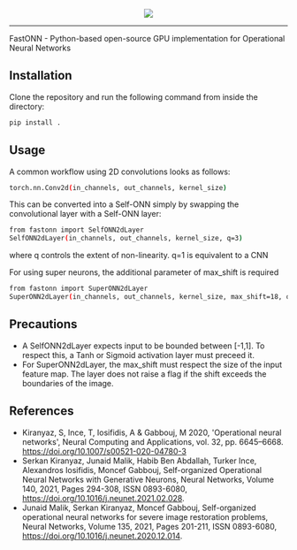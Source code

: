 <p align="center"><img src='logo_github.png' /></p>

_______

FastONN - Python-based open-source GPU implementation for Operational Neural Networks

## Installation
Clone the repository and run the following command from inside the directory:
```bash
pip install .
```

## Usage
A common workflow using 2D convolutions looks as follows:
```bash
torch.nn.Conv2d(in_channels, out_channels, kernel_size)
```

This can be converted into a Self-ONN simply by swapping the convolutional layer with a Self-ONN layer:
```bash
from fastonn import SelfONN2dLayer
SelfONN2dLayer(in_channels, out_channels, kernel_size, q=3)
```
where q controls the extent of non-linearity. q=1 is equivalent to a CNN

For using super neurons, the additional parameter of max_shift is required

```bash
from fastonn import SuperONN2dLayer
SuperONN2dLayer(in_channels, out_channels, kernel_size, max_shift=18, q=3)
```


## Precautions
- A SelfONN2dLayer expects input to be bounded between [-1,1]. To respect this, a Tanh or Sigmoid activation layer must preceed it.
- For SuperONN2dLayer, the max_shift must respect the size of the input feature map. The layer does not raise a flag if the shift exceeds the boundaries of the image.

## References
- Kiranyaz, S, Ince, T, Iosifidis, A & Gabbouj, M 2020, 'Operational neural networks', Neural Computing and Applications, vol. 32, pp. 6645–6668. https://doi.org/10.1007/s00521-020-04780-3
- Serkan Kiranyaz, Junaid Malik, Habib Ben Abdallah, Turker Ince, Alexandros Iosifidis, Moncef Gabbouj, Self-organized Operational Neural Networks with Generative Neurons, Neural Networks, Volume 140, 2021, Pages 294-308, ISSN 0893-6080, https://doi.org/10.1016/j.neunet.2021.02.028.
- Junaid Malik, Serkan Kiranyaz, Moncef Gabbouj,
Self-organized operational neural networks for severe image restoration problems, Neural Networks, Volume 135, 2021, Pages 201-211, ISSN 0893-6080, https://doi.org/10.1016/j.neunet.2020.12.014.
